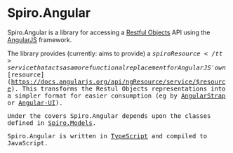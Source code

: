 Spiro.Angular
=============

Spiro.Angular is a library for accessing a [Restful Objects](http://restfulobjects.org) API using the [AngularJS](https://angularjs.org/) framework.  

The library provides (currently: aims to provide) a <tt>$spiroResource</tt> service that acts as a more functional replacement for AngularJS' own [$resource](https://docs.angularjs.org/api/ngResource/service/$resource).  This transforms the Restul Objects representations into a simpler format for easier consumption (eg by [AngularStrap](http://mgcrea.github.io/angular-strap/) or [Angular-UI](http://angular-ui.github.io/bootstrap/)).

Under the covers Spiro.Angular depends upon the classes defined in [Spiro.Models](https://github.com/SpiroLibraries/Spiro.Models). 

Spiro.Angular is written in [TypeScript](http://www.typescriptlang.org/) and compiled to JavaScript.
